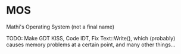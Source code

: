 # MOS
Mathi's Operating System (not a final name)

TODO: Make GDT KISS, Code IDT, Fix Text::Write(), which (probably) causes memory problems at a certain point, and many other things...
